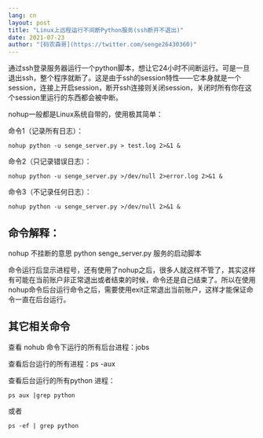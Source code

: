 ```yaml
---
lang: cn
layout: post
title: "Linux上远程运行不间断Python服务(ssh断开不退出)"
date: 2021-07-23
author: "[码农森哥](https://twitter.com/senge26430360)"
---
```


通过ssh登录服务器运行一个python脚本，想让它24小时不间断运行。可是一旦退出ssh，整个程序就断了。这是由于ssh的session特性——它本身就是一个session，连接上开启session，断开ssh连接则关闭session，关闭时所有你在这个session里运行的东西都会被中断。

nohup一般都是Linux系统自带的，使用极其简单：

命令1（记录所有日志）： 
```
nohup python -u senge_server.py > test.log 2>&1 & 
```

命令2（只记录错误日志）：
```
nohup python -u senge_server.py >/dev/null 2>error.log 2>&1 & 
```

命令3（不记录任何日志）：
```
nohup python -u senge_server.py >/dev/null 2>&1 & 
```


## 命令解释：
nohup 不挂断的意思
python senge_server.py 服务的启动脚本

命令运行后显示进程号，还有使用了nohup之后，很多人就这样不管了，其实这样有可能在当前账户非正常退出或者结束的时候，命令还是自己结束了。所以在使用nohup命令后台运行命令之后，需要使用exit正常退出当前账户，这样才能保证命令一直在后台运行。


## 其它相关命令
查看 nohub 命令下运行的所有后台进程：jobs

查看后台运行的所有进程：ps -aux

查看后台运行的所有python 进程：

```
ps aux |grep python
```
或者
```
ps -ef | grep python
```

